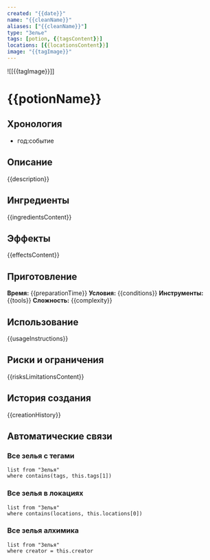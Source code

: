 ```yaml
---
created: "{{date}}"
name: "{{cleanName}}"
aliases: ["{{cleanName}}"]
type: "Зелье"
tags: [potion, {{tagsContent}}]
locations: [{{locationsContent}}]
image: "{{tagImage}}"
---
```


![[{{tagImage}}]]

# {{potionName}}

## Хронология
- год:событие

## Описание

{{description}}

## Ингредиенты

{{ingredientsContent}}

## Эффекты

{{effectsContent}}

## Приготовление

**Время:** {{preparationTime}}
**Условия:** {{conditions}}
**Инструменты:** {{tools}}
**Сложность:** {{complexity}}

## Использование

{{usageInstructions}}

## Риски и ограничения

{{risksLimitationsContent}}

## История создания

{{creationHistory}}

## Автоматические связи

### Все зелья с тегами

```dataview
list from "Зелья"
where contains(tags, this.tags[1])
```

### Все зелья в локациях

```dataview
list from "Зелья"
where contains(locations, this.locations[0])
```

### Все зелья алхимика

```dataview
list from "Зелья"
where creator = this.creator
```
